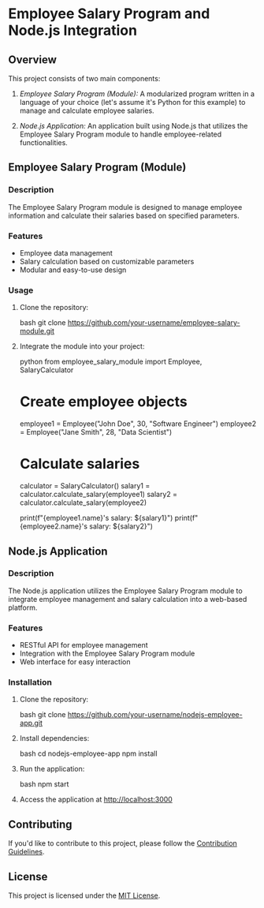 # Employee Salary Program and Node.js Integration

## Overview

This project consists of two main components:

1. *Employee Salary Program (Module):* A modularized program written in a language of your choice (let's assume it's Python for this example) to manage and calculate employee salaries.

2. *Node.js Application:* An application built using Node.js that utilizes the Employee Salary Program module to handle employee-related functionalities.

## Employee Salary Program (Module)

### Description

The Employee Salary Program module is designed to manage employee information and calculate their salaries based on specified parameters.

### Features

- Employee data management
- Salary calculation based on customizable parameters
- Modular and easy-to-use design

### Usage

1. Clone the repository:

    bash
    git clone https://github.com/your-username/employee-salary-module.git
    

2. Integrate the module into your project:

    python
    from employee_salary_module import Employee, SalaryCalculator

    # Create employee objects
    employee1 = Employee("John Doe", 30, "Software Engineer")
    employee2 = Employee("Jane Smith", 28, "Data Scientist")

    # Calculate salaries
    calculator = SalaryCalculator()
    salary1 = calculator.calculate_salary(employee1)
    salary2 = calculator.calculate_salary(employee2)

    print(f"{employee1.name}'s salary: ${salary1}")
    print(f"{employee2.name}'s salary: ${salary2}")
    

## Node.js Application

### Description

The Node.js application utilizes the Employee Salary Program module to integrate employee management and salary calculation into a web-based platform.

### Features

- RESTful API for employee management
- Integration with the Employee Salary Program module
- Web interface for easy interaction

### Installation

1. Clone the repository:

    bash
    git clone https://github.com/your-username/nodejs-employee-app.git
    

2. Install dependencies:

    bash
    cd nodejs-employee-app
    npm install
    

3. Run the application:

    bash
    npm start
    

4. Access the application at [http://localhost:3000](http://localhost:3000)

## Contributing

If you'd like to contribute to this project, please follow the [Contribution Guidelines](CONTRIBUTING.md).

## License

This project is licensed under the [MIT License](LICENSE).
